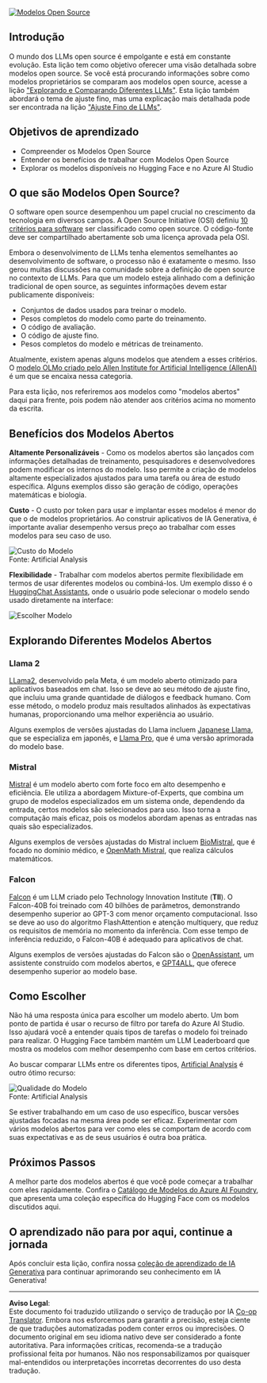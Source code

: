 <!--
CO_OP_TRANSLATOR_METADATA:
{
  "original_hash": "a2a83aac52158c23161046cbd13faa2b",
  "translation_date": "2025-10-17T16:03:52+00:00",
  "source_file": "16-open-source-models/README.md",
  "language_code": "br"
}
-->
[![Modelos Open Source](../../../translated_images/16-lesson-banner.6b56555e8404fda1716382db4832cecbe616ccd764de381f0af6cfd694d05f74.br.png)](https://youtu.be/CuICgfuHFSg?si=x8SpFRUsIxM9dohN)

## Introdução

O mundo dos LLMs open source é empolgante e está em constante evolução. Esta lição tem como objetivo oferecer uma visão detalhada sobre modelos open source. Se você está procurando informações sobre como modelos proprietários se comparam aos modelos open source, acesse a lição ["Explorando e Comparando Diferentes LLMs"](../02-exploring-and-comparing-different-llms/README.md?WT.mc_id=academic-105485-koreyst). Esta lição também abordará o tema de ajuste fino, mas uma explicação mais detalhada pode ser encontrada na lição ["Ajuste Fino de LLMs"](../18-fine-tuning/README.md?WT.mc_id=academic-105485-koreyst).

## Objetivos de aprendizado

- Compreender os Modelos Open Source
- Entender os benefícios de trabalhar com Modelos Open Source
- Explorar os modelos disponíveis no Hugging Face e no Azure AI Studio

## O que são Modelos Open Source?

O software open source desempenhou um papel crucial no crescimento da tecnologia em diversos campos. A Open Source Initiative (OSI) definiu [10 critérios para software](https://web.archive.org/web/20241126001143/https://opensource.org/osd?WT.mc_id=academic-105485-koreyst) ser classificado como open source. O código-fonte deve ser compartilhado abertamente sob uma licença aprovada pela OSI.

Embora o desenvolvimento de LLMs tenha elementos semelhantes ao desenvolvimento de software, o processo não é exatamente o mesmo. Isso gerou muitas discussões na comunidade sobre a definição de open source no contexto de LLMs. Para que um modelo esteja alinhado com a definição tradicional de open source, as seguintes informações devem estar publicamente disponíveis:

- Conjuntos de dados usados para treinar o modelo.
- Pesos completos do modelo como parte do treinamento.
- O código de avaliação.
- O código de ajuste fino.
- Pesos completos do modelo e métricas de treinamento.

Atualmente, existem apenas alguns modelos que atendem a esses critérios. O [modelo OLMo criado pelo Allen Institute for Artificial Intelligence (AllenAI)](https://huggingface.co/allenai/OLMo-7B?WT.mc_id=academic-105485-koreyst) é um que se encaixa nessa categoria.

Para esta lição, nos referiremos aos modelos como "modelos abertos" daqui para frente, pois podem não atender aos critérios acima no momento da escrita.

## Benefícios dos Modelos Abertos

**Altamente Personalizáveis** - Como os modelos abertos são lançados com informações detalhadas de treinamento, pesquisadores e desenvolvedores podem modificar os internos do modelo. Isso permite a criação de modelos altamente especializados ajustados para uma tarefa ou área de estudo específica. Alguns exemplos disso são geração de código, operações matemáticas e biologia.

**Custo** - O custo por token para usar e implantar esses modelos é menor do que o de modelos proprietários. Ao construir aplicativos de IA Generativa, é importante avaliar desempenho versus preço ao trabalhar com esses modelos para seu caso de uso.

![Custo do Modelo](../../../translated_images/model-price.3f5a3e4d32ae00b465325159e1f4ebe7b5861e95117518c6bfc37fe842950687.br.png)  
Fonte: Artificial Analysis

**Flexibilidade** - Trabalhar com modelos abertos permite flexibilidade em termos de usar diferentes modelos ou combiná-los. Um exemplo disso é o [HuggingChat Assistants](https://huggingface.co/chat?WT.mc_id=academic-105485-koreyst), onde o usuário pode selecionar o modelo sendo usado diretamente na interface:

![Escolher Modelo](../../../translated_images/choose-model.f095d15bbac922141591fd4fac586dc8d25e69b42abf305d441b84c238e293f2.br.png)

## Explorando Diferentes Modelos Abertos

### Llama 2

[LLama2](https://huggingface.co/meta-llama?WT.mc_id=academic-105485-koreyst), desenvolvido pela Meta, é um modelo aberto otimizado para aplicativos baseados em chat. Isso se deve ao seu método de ajuste fino, que incluiu uma grande quantidade de diálogos e feedback humano. Com esse método, o modelo produz mais resultados alinhados às expectativas humanas, proporcionando uma melhor experiência ao usuário.

Alguns exemplos de versões ajustadas do Llama incluem [Japanese Llama](https://huggingface.co/elyza/ELYZA-japanese-Llama-2-7b?WT.mc_id=academic-105485-koreyst), que se especializa em japonês, e [Llama Pro](https://huggingface.co/TencentARC/LLaMA-Pro-8B?WT.mc_id=academic-105485-koreyst), que é uma versão aprimorada do modelo base.

### Mistral

[Mistral](https://huggingface.co/mistralai?WT.mc_id=academic-105485-koreyst) é um modelo aberto com forte foco em alto desempenho e eficiência. Ele utiliza a abordagem Mixture-of-Experts, que combina um grupo de modelos especializados em um sistema onde, dependendo da entrada, certos modelos são selecionados para uso. Isso torna a computação mais eficaz, pois os modelos abordam apenas as entradas nas quais são especializados.

Alguns exemplos de versões ajustadas do Mistral incluem [BioMistral](https://huggingface.co/BioMistral/BioMistral-7B?text=Mon+nom+est+Thomas+et+mon+principal?WT.mc_id=academic-105485-koreyst), que é focado no domínio médico, e [OpenMath Mistral](https://huggingface.co/nvidia/OpenMath-Mistral-7B-v0.1-hf?WT.mc_id=academic-105485-koreyst), que realiza cálculos matemáticos.

### Falcon

[Falcon](https://huggingface.co/tiiuae?WT.mc_id=academic-105485-koreyst) é um LLM criado pelo Technology Innovation Institute (**TII**). O Falcon-40B foi treinado com 40 bilhões de parâmetros, demonstrando desempenho superior ao GPT-3 com menor orçamento computacional. Isso se deve ao uso do algoritmo FlashAttention e atenção multiquery, que reduz os requisitos de memória no momento da inferência. Com esse tempo de inferência reduzido, o Falcon-40B é adequado para aplicativos de chat.

Alguns exemplos de versões ajustadas do Falcon são o [OpenAssistant](https://huggingface.co/OpenAssistant/falcon-40b-sft-top1-560?WT.mc_id=academic-105485-koreyst), um assistente construído com modelos abertos, e [GPT4ALL](https://huggingface.co/nomic-ai/gpt4all-falcon?WT.mc_id=academic-105485-koreyst), que oferece desempenho superior ao modelo base.

## Como Escolher

Não há uma resposta única para escolher um modelo aberto. Um bom ponto de partida é usar o recurso de filtro por tarefa do Azure AI Studio. Isso ajudará você a entender quais tipos de tarefas o modelo foi treinado para realizar. O Hugging Face também mantém um LLM Leaderboard que mostra os modelos com melhor desempenho com base em certos critérios.

Ao buscar comparar LLMs entre os diferentes tipos, [Artificial Analysis](https://artificialanalysis.ai/?WT.mc_id=academic-105485-koreyst) é outro ótimo recurso:

![Qualidade do Modelo](../../../translated_images/model-quality.aaae1c22e00f7ee1cd9dc186c611ac6ca6627eabd19e5364dce9e216d25ae8a5.br.png)  
Fonte: Artificial Analysis

Se estiver trabalhando em um caso de uso específico, buscar versões ajustadas focadas na mesma área pode ser eficaz. Experimentar com vários modelos abertos para ver como eles se comportam de acordo com suas expectativas e as de seus usuários é outra boa prática.

## Próximos Passos

A melhor parte dos modelos abertos é que você pode começar a trabalhar com eles rapidamente. Confira o [Catálogo de Modelos do Azure AI Foundry](https://ai.azure.com?WT.mc_id=academic-105485-koreyst), que apresenta uma coleção específica do Hugging Face com os modelos discutidos aqui.

## O aprendizado não para por aqui, continue a jornada

Após concluir esta lição, confira nossa [coleção de aprendizado de IA Generativa](https://aka.ms/genai-collection?WT.mc_id=academic-105485-koreyst) para continuar aprimorando seu conhecimento em IA Generativa!

---

**Aviso Legal**:  
Este documento foi traduzido utilizando o serviço de tradução por IA [Co-op Translator](https://github.com/Azure/co-op-translator). Embora nos esforcemos para garantir a precisão, esteja ciente de que traduções automatizadas podem conter erros ou imprecisões. O documento original em seu idioma nativo deve ser considerado a fonte autoritativa. Para informações críticas, recomenda-se a tradução profissional feita por humanos. Não nos responsabilizamos por quaisquer mal-entendidos ou interpretações incorretas decorrentes do uso desta tradução.